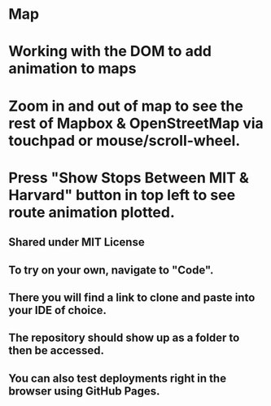 # Map
# Working with the DOM to add animation to maps
# Zoom in and out of map to see the rest of Mapbox & OpenStreetMap via touchpad or mouse/scroll-wheel. 
# Press "Show Stops Between MIT & Harvard" button in top left to see route animation plotted.
## Shared under MIT License
## To try on your own, navigate to "Code". 
## There you will find a link to clone and paste into your IDE of choice. 
## The repository should show up as a folder to then be accessed.
## You can also test deployments right in the browser using GitHub Pages. 

